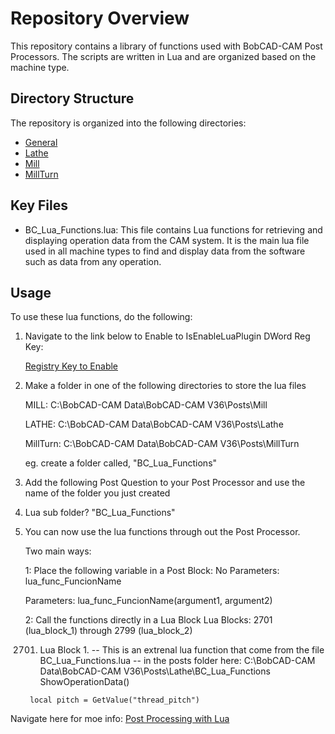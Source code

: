 # Repository Overview

This repository contains a library of functions used with BobCAD-CAM Post Processors. 
The scripts are written in Lua and are organized based on the machine type. 

## Directory Structure

The repository is organized into the following directories:

- [General](Posts/General)
- [Lathe](Posts/Lathe)
- [Mill](Posts/Mill)
- [MillTurn](Posts/MillTurn)

## Key Files

- BC_Lua_Functions.lua: This file contains Lua functions for retrieving and displaying operation data from the CAM system. 
It is the main lua file used in all machine types to find and 
display data from the software such as data from any operation.

## Usage

To use these lua functions, do the following:

1. Navigate to the link below to Enable to IsEnableLuaPlugin DWord Reg Key:

    [Registry Key to Enable](https://bobcad.com/components/webhelp/BC_Lua/RegistryKeytoEnable.html)

2. Make a folder in one of the following directories to store the lua files

    MILL: C:\BobCAD-CAM Data\BobCAD-CAM V36\Posts\Mill

    LATHE: C:\BobCAD-CAM Data\BobCAD-CAM V36\Posts\Lathe

    MillTurn: C:\BobCAD-CAM Data\BobCAD-CAM V36\Posts\MillTurn

    eg. create a folder called, "BC_Lua_Functions" 

3. Add the following Post Question to your Post Processor and use the name of the folder you just created

732. Lua sub folder? "BC_Lua_Functions" 

4. You can now use the lua functions through out the Post Processor. 

    Two main ways:

    1: Place the following variable in a Post Block:
    No Parameters:
    lua_func_FuncionName

    Parameters:
    lua_func_FuncionName(argument1, argument2)

    2: Call the functions directly in a Lua Block
    Lua Blocks: 2701 (lua_block_1) through 2799 (lua_block_2)

    2701. Lua Block 1.
        -- This is an extrenal lua function that come from the file BC_Lua_Functions.lua
        -- in the posts folder here: C:\BobCAD-CAM Data\BobCAD-CAM V36\Posts\Lathe\BC_Lua_Functions 
        ShowOperationData()

        local pitch = GetValue("thread_pitch")



Navigate here for moe info:
[Post Processing with Lua](https://bobcad.com/components/webhelp/BC_Lua/PostProcessing.html)

